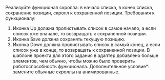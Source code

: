 Реализуйте функционал скролла: в начало списка, в конец списка, сохранение позиции, скролл к сохраненной позиции. Требования к функционалу:
1.	Иконка Up должна пролистывать список в самое начало, а если список уже вначале, то возвращать к сохраненной позиции.
2.	Иконка Save должна сохранять текущую позицию.
3.	Иконка Down должна пролистывать список в самый конец, а если список уже в конце, то возвращать к сохраненной позиции.
В шаблоне проекта для этого задания в адаптер добавлено больше элементов, чем обычно, чтобы можно было проверить работоспособность функционала.
Дополнительное условие*: замените обычные скроллы на анимированные.
